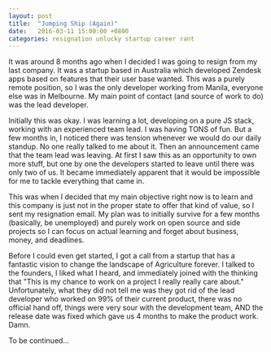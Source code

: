 ```yaml
---
layout: post
title:  "Jumping Ship (Again)"
date:   2016-03-11 15:00:00 +0800
categories: resignation unlucky startup career rant
---
```

It was around 8 months ago when I decided I was going to resign from my last company. It was a startup based in Australia which developed Zendesk apps based on features that their user base wanted. This was a purely remote position, so I was the only developer working from Manila, everyone else was in Melbourne. My main point of contact (and source of work to do) was the lead developer.

Initially this was okay. I was learning a lot, developing on a pure JS stack, working with an experienced team lead. I was having TONS of fun. But a few months in, I noticed there was tension whenever we would do our daily standup. No one really talked to me about it. Then an announcement came that the team lead was leaving. At first I saw this as an opportunity to own more stuff, but one by one the developers started to leave until there was only two of us. It became immediately apparent that it would be impossible for me to tackle everything that came in.

This was when I decided that my main objective right now is to learn and this company is just not in the proper state to offer that kind of value, so I sent my resignation email. My plan was to initially survive for a few months (basically, be unemployed) and purely work on open source and side projects so I can focus on actual learning and forget about business, money, and deadlines.

Before I could even get started, I got a call from a startup that has a fantastic vision to change the landscape of Agriculture forever. I talked to the founders, I liked what I heard, and immediately joined with the thinking that "This is my chance to work on a project I really really care about." Unfortunately, what they did not tell me was they got rid of the lead developer who worked on 99% of their current product, there was no official hand off, things were very sour with the development team, AND the release date was fixed which gave us 4 months to make the product work. Damn.

To be continued...
